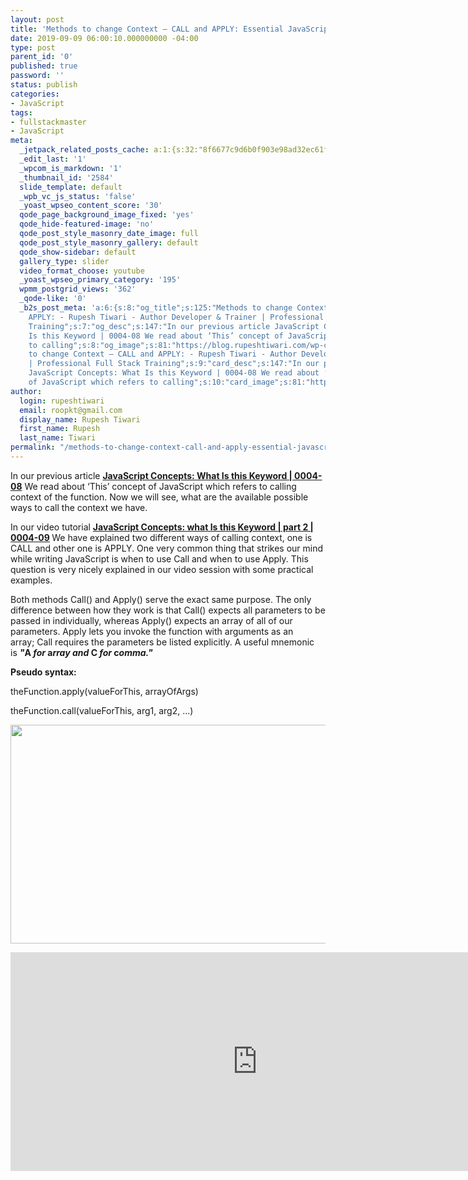 ```yaml
---
layout: post
title: 'Methods to change Context – CALL and APPLY: Essential JavaScript Concepts'
date: 2019-09-09 06:00:10.000000000 -04:00
type: post
parent_id: '0'
published: true
password: ''
status: publish
categories:
- JavaScript
tags:
- fullstackmaster
- JavaScript
meta:
  _jetpack_related_posts_cache: a:1:{s:32:"8f6677c9d6b0f903e98ad32ec61f8deb";a:2:{s:7:"expires";i:1611062595;s:7:"payload";a:3:{i:0;a:1:{s:2:"id";i:2555;}i:1;a:1:{s:2:"id";i:2586;}i:2;a:1:{s:2:"id";i:2595;}}}}
  _edit_last: '1'
  _wpcom_is_markdown: '1'
  _thumbnail_id: '2584'
  slide_template: default
  _wpb_vc_js_status: 'false'
  _yoast_wpseo_content_score: '30'
  qode_page_background_image_fixed: 'yes'
  qode_hide-featured-image: 'no'
  qode_post_style_masonry_date_image: full
  qode_post_style_masonry_gallery: default
  qode_show-sidebar: default
  gallery_type: slider
  video_format_choose: youtube
  _yoast_wpseo_primary_category: '195'
  wpmm_postgrid_views: '362'
  _qode-like: '0'
  _b2s_post_meta: 'a:6:{s:8:"og_title";s:125:"Methods to change Context – CALL and
    APPLY: - Rupesh Tiwari - Author Developer & Trainer | Professional Full Stack
    Training";s:7:"og_desc";s:147:"In our previous article JavaScript Concepts: What
    Is this Keyword | 0004-08 We read about ‘This’ concept of JavaScript which refers
    to calling";s:8:"og_image";s:81:"https://blog.rupeshtiwari.com/wp-content/uploads/2019/09/RUPESH-51-javascript.png";s:10:"card_title";s:125:"Methods
    to change Context – CALL and APPLY: - Rupesh Tiwari - Author Developer & Trainer
    | Professional Full Stack Training";s:9:"card_desc";s:147:"In our previous article
    JavaScript Concepts: What Is this Keyword | 0004-08 We read about ‘This’ concept
    of JavaScript which refers to calling";s:10:"card_image";s:81:"https://blog.rupeshtiwari.com/wp-content/uploads/2019/09/RUPESH-51-javascript.png";}'
author:
  login: rupeshtiwari
  email: roopkt@gmail.com
  display_name: Rupesh Tiwari
  first_name: Rupesh
  last_name: Tiwari
permalink: "/methods-to-change-context-call-and-apply-essential-javascript-concepts/"
---
```

<p>In our previous article <a href="https://www.youtube.com/watch?v=3JFm7DS6SG8" target="_blank" rel="noopener noreferrer"><strong>JavaScript Concepts: What Is this Keyword | 0004-08</strong></a> We read about ‘This’ concept of JavaScript which refers to calling context of the function. Now we will see, what are the available possible ways to call the context we have.</p>
<p>In our video tutorial <strong><a href="https://www.youtube.com/watch?v=TZ8hrRZs9hM" target="_blank" rel="noopener noreferrer">JavaScript Concepts: what Is this Keyword | part 2 | 0004-09</a><em> </em></strong>We have explained two different ways of calling context, one is CALL and other one is APPLY. One very common thing that strikes our mind while writing JavaScript is when to use Call and when to use Apply. This question is very nicely explained in our video session with some practical examples.</p>
<p>Both methods Call() and Apply() serve the exact same purpose. The only difference between how they work is that Call() expects all parameters to be passed in individually, whereas Apply() expects an array of all of our parameters. Apply lets you invoke the function with arguments as an array; Call requires the parameters be listed explicitly. A useful mnemonic is <strong><em>"</em>A<em> for </em>a<em>rray and </em>C<em> for </em>c<em>omma."</em></strong></p>
<p><strong>Pseudo syntax:</strong></p>
<p>theFunction.apply(valueForThis, arrayOfArgs)</p>
<p>theFunction.call(valueForThis, arg1, arg2, ...)</p>
<p><img class="alignnone size-full wp-image-2583" src="{{ site.baseurl }}/assets/2019/09/JS-This1.png" alt="" width="790" height="350" /></p>
<p><iframe src="https://www.youtube.com/embed/TZ8hrRZs9hM" width="790" height="350" frameborder="0" allowfullscreen="allowfullscreen"><span data-mce-type="bookmark" style="display: inline-block; width: 0px; overflow: hidden; line-height: 0;" class="mce_SELRES_start">﻿</span></iframe></p>
